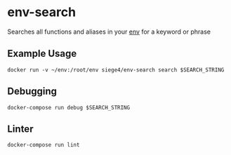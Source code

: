 # env-search
Searches all functions and aliases in your [env](https://github.com/chris-jaques/env) for a keyword or phrase

## Example Usage
```
docker run -v ~/env:/root/env siege4/env-search search $SEARCH_STRING
```

## Debugging
```
docker-compose run debug $SEARCH_STRING
```

## Linter
```
docker-compose run lint
```